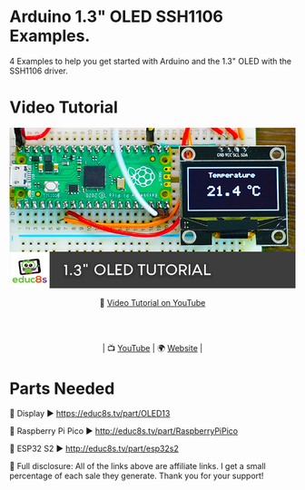 # Arduino 1.3" OLED SSH1106 Examples.

4 Examples to help you get started with Arduino and the 1.3" OLED with the SSH1106 driver.

# Video Tutorial

<p align="center">
  <img src="preview.jpg" alt="1.3" OLED display tutorial" width="800">
</p>

<p align="center">
🎥 <a href="https://youtu.be/aPYCJmTf_fc">Video Tutorial on YouTube</a>
</p>

<br>
<br>
<p align="center">
| 📺 <a href="https://www.youtube.com/educ8s">YouTube</a>
| 🌍 <a href="http://www.educ8s.tv">Website</a> | <br>
</p>


# Parts Needed
🛒 Display ▶ https://educ8s.tv/part/OLED13

🛒 Raspberry Pi Pico ▶ http://educ8s.tv/part/RaspberryPiPico

🛒 ESP32 S2 ▶ http://educ8s.tv/part/esp32s2

💖 Full disclosure: All of the links above are affiliate links. I get a small percentage of each sale they generate. Thank you for your support!


